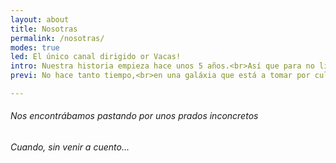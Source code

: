 ```yaml
---
layout: about
title: Nosotras
permalink: /nosotras/
modes: true
led: El único canal dirigido or Vacas!
intro: Nuestra historia empieza hace unos 5 años.<br>Así que para no liarnos, empezaremos por el principio...
previ: No hace tanto tiempo,<br>en una galáxia que está a tomar por culo de la de Star Wars...

---
```


###### Nos encontrábamos pastando por unos prados inconcretos
###### Cuando, sin venir a cuento...



